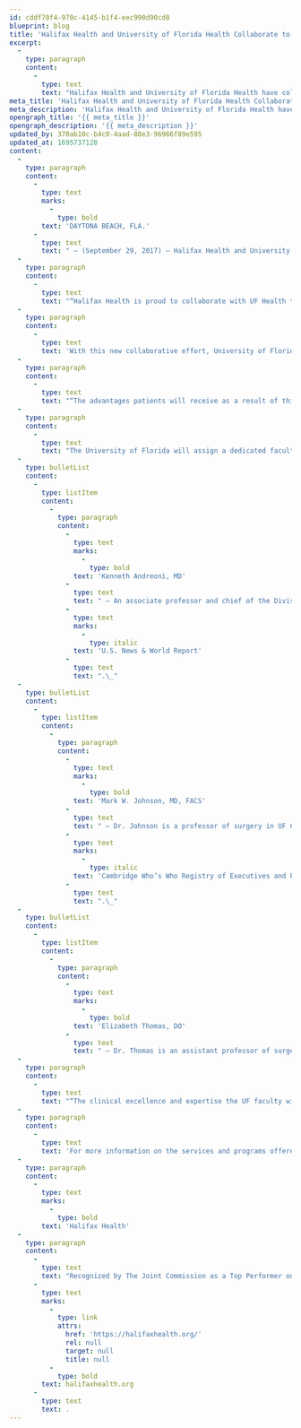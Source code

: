 ```yaml
---
id: cddf70f4-970c-4145-b1f4-eec990d90cd8
blueprint: blog
title: 'Halifax Health and University of Florida Health Collaborate to Enhance Kidney Transplant Program'
excerpt:
  -
    type: paragraph
    content:
      -
        type: text
        text: "Halifax Health and University of Florida Health have collaborated to enhance Halifax Health Medical Center’s nine-year-old kidney transplant program.\_"
meta_title: 'Halifax Health and University of Florida Health Collaborate to Enhance Kidney Transplant Program'
meta_description: 'Halifax Health and University of Florida Health have collaborated to enhance Halifax Health Medical Center’s nine-year-old kidney transplant program.'
opengraph_title: '{{ meta_title }}'
opengraph_description: '{{ meta_description }}'
updated_by: 370ab10c-b4c0-4aad-88e3-96966f89e595
updated_at: 1695737128
content:
  -
    type: paragraph
    content:
      -
        type: text
        marks:
          -
            type: bold
        text: 'DAYTONA BEACH, FLA.'
      -
        type: text
        text: " – (September 29, 2017) – Halifax Health and University of Florida Health have collaborated to enhance Halifax Health Medical Center’s nine-year-old kidney transplant program.\_ This collaboration will help expand the transplant services that the Daytona Beach-based community hospital system provides and will include the reactivation of its living donor program."
  -
    type: paragraph
    content:
      -
        type: text
        text: "“Halifax Health is proud to collaborate with UF Health to grow our transplant program and enhance the services we provide.\_ This partnership is good news for our entire community and recognizes the importance of providing transplant services to our growing population of patients locally, statewide and nationally who are in need,” explains Matt Petkus, vice president of surgical services for Halifax Health."
  -
    type: paragraph
    content:
      -
        type: text
        text: 'With this new collaborative effort, University of Florida’s Division of Transplantation Surgery will assist Halifax Health – Center for Transplant Services with program oversight, surgical directorship, surgical coverage and back-up, reactivation of the living donor program, and program outreach.'
  -
    type: paragraph
    content:
      -
        type: text
        text: "“The advantages patients will receive as a result of this partnership include a simpler dual waitlisting process, a living donor transplant option, double-surgeon coverage on cases, and no periods of waitlist inactivity,” says Kelly Vaglica, RN, transplant operations coordinator for Halifax Health.\_ She adds, “We are especially pleased that the simpler dual waitlist process will allow patients in need of a transplant to be on lists for both Halifax Health and UF Health, which increases their chance of receiving a kidney.”"
  -
    type: paragraph
    content:
      -
        type: text
        text: "The University of Florida will assign a dedicated faculty member to Halifax Health to serve as the primary transplant surgeon.\_ In addition, three Gainesville-based surgeons from the UF Division of Transplantation Surgery will be available to perform surgeries as needed at Halifax Health.\_ They include:"
  -
    type: bulletList
    content:
      -
        type: listItem
        content:
          -
            type: paragraph
            content:
              -
                type: text
                marks:
                  -
                    type: bold
                text: 'Kenneth Andreoni, MD'
              -
                type: text
                text: " – An associate professor and chief of the Division of Transplantation Surgery at the University of Florida College of Medicine, Dr. Andreoni is board-certified in general surgery by the American Board of Surgery.\_ His clinical interests include kidney, pancreas and liver transplant services in both adults and children, as well as public policy in organ transplantation.\_ Dr. Andreoni is a past president of the United Network for Organ Sharing, the nonprofit organization that manages the nation’s transplant system under contract with the federal government.\_ In 2012, he was listed as a Top Doctor by "
              -
                type: text
                marks:
                  -
                    type: italic
                text: 'U.S. News & World Report'
              -
                type: text
                text: ".\_"
  -
    type: bulletList
    content:
      -
        type: listItem
        content:
          -
            type: paragraph
            content:
              -
                type: text
                marks:
                  -
                    type: bold
                text: 'Mark W. Johnson, MD, FACS'
              -
                type: text
                text: " – Dr. Johnson is a professor of surgery in UF College of Medicine’s Division of Transplantation Surgery and surgical director for UF Health’s liver transplant program.\_ Dr. Johnson’s clinical interests include liver, kidney and pancreas transplantation, complex liver and biliary surgery, liver tumor ablations and advanced laparoscopic surgery.\_ Prior to joining UF Health, he spent 10 years in Atlanta where he started the liver transplant and hepatobiliary surgery programs at Piedmont Hospital and served as director of its Transplant Institute.\_ Dr. Johnson is recognized by the renowned Best Doctors in America and the "
              -
                type: text
                marks:
                  -
                    type: italic
                text: 'Cambridge Who’s Who Registry of Executives and Professionals'
              -
                type: text
                text: ".\_"
  -
    type: bulletList
    content:
      -
        type: listItem
        content:
          -
            type: paragraph
            content:
              -
                type: text
                marks:
                  -
                    type: bold
                text: 'Elizabeth Thomas, DO'
              -
                type: text
                text: " – Dr. Thomas is an assistant professor of surgery in UF College of Medicine’s Division of Transplantation Surgery.\_ Board-certified by the American Board of Surgery, her clinical interests include the areas of transplantation and liver surgery.\_ She performs living donor nephrectomies, adult liver transplants, pediatric and adult kidney transplants, pancreas transplants, as well as a wide range of liver resections and liver treatments for benign and malignant liver lesions.\_ Her research focuses on the use of transcriptomics in developing precision medicine in the field of transplantations, blood product transfusions based on TEG in liver failure and liver transplant patients, liver transplant outcomes in patients with MELD>35, liver transplant outcome studies and living donor nephrectomy quality studies.\_ She is involved in multiple quality projects through the transplant division at UF Health."
  -
    type: paragraph
    content:
      -
        type: text
        text: "“The clinical excellence and expertise the UF faculty will bring to Halifax Health will be invaluable to our community.\_ Residents who are in need of a kidney transplant will have the convenience of being treated close to home by leaders in transplantation surgeries,” Petkus says."
  -
    type: paragraph
    content:
      -
        type: text
        text: 'For more information on the services and programs offered by the Halifax Health – Center for Transplant Services, call 386.425.4650.'
  -
    type: paragraph
    content:
      -
        type: text
        marks:
          -
            type: bold
        text: 'Halifax Health'
  -
    type: paragraph
    content:
      -
        type: text
        text: "Recognized by The Joint Commission as a Top Performer on Key Quality Measures, Halifax Health serves Volusia and Flagler counties, providing a continuum of healthcare services through a network of organizations including a tertiary hospital, community hospital, psychiatric services, a cancer treatment center with five outreach locations, the area’s largest hospice, a center for inpatient rehabilitation, primary care walk-in clinics, a walk-in clinic specializing in women’s health, two community clinics, three children’s medical practices, a home healthcare agency, and an exclusive provider organization.\_ Halifax Health offers the area’s only Level II Trauma Center, Comprehensive Stroke Center, Pediatric Intensive Care Unit, Pediatric Emergency Department, Child and Adolescent Behavioral Services, complete Neurosurgical Services, OB Emergency Department and Level II Neonatal Intensive Care Unit that cares for babies born as early as 28 weeks.\_ For more information, visit "
      -
        type: text
        marks:
          -
            type: link
            attrs:
              href: 'https://halifaxhealth.org/'
              rel: null
              target: null
              title: null
          -
            type: bold
        text: halifaxhealth.org
      -
        type: text
        text: .
---
```

